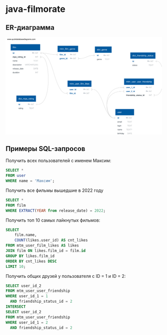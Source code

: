 # java-filmorate

## ER-диаграмма
![er-model](er-model.svg)

## Примеры SQL-запросов

Получить всех пользователей с именем Максим:
```sql
SELECT *
FROM user 
WHERE name = 'Максим';
```

Получить все фильмы вышедшие в 2022 году
```sql
SELECT *
FROM film 
WHERE EXTRACT(YEAR from release_date) = 2022;
```

Получить топ 10 самых лайкнутых фильмов:
```sql
SELECT 
    film.name,
    COUNT(likes.user_id) AS cnt_likes
FROM mtm_user_film_likes AS likes
JOIN film ON likes.film_id = film.id
GROUP BY likes.film_id
ORDER BY cnt_likes DESC
LIMIT 10;
```

Получить общих друзей у пользователя с ID = 1 и ID = 2:
```sql
SELECT user_id_2
FROM mtm_user_user_friendship
WHERE user_id_1 = 1
  AND friendship_status_id = 2
INTERSECT
SELECT user_id_2
FROM mtm_user_user_friendship
WHERE user_id_1 = 2
  AND friendship_status_id = 2
```